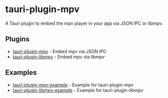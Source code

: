 # tauri-plugin-mpv

A Tauri plugin to embed the mpv player in your app via JSON IPC or libmpv.

## Plugins

- [tauri-plugin-mpv](plugins/tauri-plugin-mpv/README.md) - Embed mpv via JSON IPC
- [tauri-plugin-libmpv](plugins/tauri-plugin-libmpv/README.md) - Embed mpv via libmpv

## Examples

- [tauri-plugin-mpv-example](examples/mpv-example/README.md) - Example for tauri-plugin-mpv
- [tauri-plugin-libmpv-example](examples/libmpv-example/README.md) - Example for tauri-plugin-libmpv

